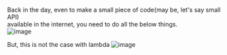 Back in the day, even to make a small piece of code(may be, let's say small API)</br>
available in the internet, you need to do all the below things.</br>
![image](https://github.com/user-attachments/assets/7928ab16-acfe-4b03-8009-b4afd24b0c38)

But, this is not the case with lambda
![image](https://github.com/user-attachments/assets/21dc64a6-fa51-4d63-8e21-a5a17d599e97)
